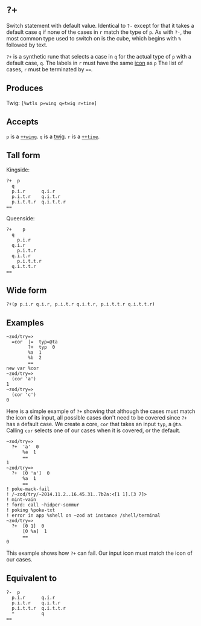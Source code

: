 `?+`
====

Switch statement with default value. Identical to `?-` except for
that it takes a default case `q` if none of the cases in `r` match the type of
`p`. As with `?-`, the most common type used to switch on is the cube, which
begins with `%` followed by text.

`?+` is a synthetic rune that selects a case in `q` for the actual type
of `p` with a default case, `q`. The labels in `r` must have the same
[icon]() as `p` The list of cases, `r` must be terminated by `==`.

Produces
--------

Twig: `[%wtls p=wing q=twig r=tine]`

Accepts
-------

`p` is a [`++wing`](). `q` is a [twig](). `r` is a [`++tine`]().

Tall form
---------

Kingside:

    ?+  p
      q
      p.i.r      q.i.r
      p.i.t.r    q.i.t.r
      p.i.t.t.r  q.i.t.t.r
    ==

Queenside:

    ?+    p
      q
        p.i.r      
      q.i.r
        p.i.t.r    
      q.i.t.r
        p.i.t.t.r  
      q.i.t.t.r
    ==

Wide form
---------

    ?+(p p.i.r q.i.r, p.i.t.r q.i.t.r, p.i.t.t.r q.i.t.t.r)

Examples
--------

    ~zod/try=> 
      =cor  |=  typ=@ta
            ?+  typ  0
            %a  1
            %b  2
            ==
    new var %cor
    ~zod/try=> 
      (cor 'a')
    1
    ~zod/try=> 
      (cor 'c')
    0

Here is a simple example of `?+` showing that although the cases must
match the icon of its input, all possible cases don't need to be covered
since `?+` has a default case. We create a core, `cor` that takes an
input `typ`, a `@ta`. Calling `cor` selects one of our cases when it is
covered, or the default.

    ~zod/try=> 
      ?+  'a'  0
          %a  1
          ==
    1
    ~zod/try=> 
      ?+  [0 'a']  0
          %a  1
          ==
    ! poke-mack-fail
    ! /~zod/try/~2014.11.2..16.45.31..7b2a:<[1 1].[3 7]>
    ! mint-vain
    ! ford: call ~hidper-sommur
    ! poking %poke-txt
    ! error in app %shell on ~zod at instance /shell/terminal
    ~zod/try=> 
      ?+  [0 1]  0
          [0 %a]  1
          ==
    0

This example shows how `?+` can fail. Our input icon must match the icon
of our cases.

Equivalent to
-------------

    ?-  p
      p.i.r      q.i.r
      p.i.t.r    q.i.t.r
      p.i.t.t.r  q.i.t.t.r
      *          q
    ==
